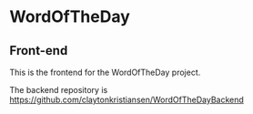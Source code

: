 # WordOfTheDay

## Front-end

This is the frontend for the WordOfTheDay project.

The backend repository is https://github.com/claytonkristiansen/WordOfTheDayBackend
